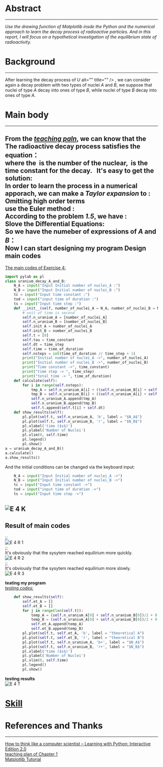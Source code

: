 # Abstract
-------
*Use the drawing function of Matplotlib insde the Python and the numerical approach to learn the decay process of radioactive particles. And in this report, I will focus on a hypothetical investigation of the equilibrium state of radioactivity.* 
# Background
--------
After learning the decay process of *U* alt="" title="" /> , we can consider again a decay problem with two types of nuclei *A* and *B*, we suppose that nuclei of type *A* decay into ones of type *B*, while nuclei of type *B* decay into ones of type *A*. 

# Main body
---------
From the [*teaching paln*](https://www.evernote.com/shard/s140/sh/d351f9a3-8076-4274-944b-7043e0ce8cf3/4f89e8630604ea23262f00b3ed11f8ad), we can know that the The radioactive decay process satisfies the equation：  
<img src="http://latex.codecogs.com/gif.latex?\frac{dN_{nuclear}}{dt}=-\frac{N_{nuclear}}{\tau}" alt="" title="" />   
where the <img src="http://latex.codecogs.com/gif.latex?N_{nuclear}" alt="" title="" /> is the **number of the nuclear**, <img src="http://latex.codecogs.com/gif.latex?\tau" alt="" title="" /> is the **time constant** for the decay.  
It's easy to get the solution:  
<img src="http://latex.codecogs.com/gif.latex?N_{nuclear}=N_{nuclear}(0)e^{-t/\tau}" alt="" title="" />   
In order to learn the process in a numerical apporach, we can make a *Taylor expansion* to <img src="http://latex.codecogs.com/gif.latex?N_{nuclear(t)}" alt="" title="" />:    
<img src="http://latex.codecogs.com/gif.latex?N_{nuclear}(t)=N_{nuclear}(0)+\frac{dN_{nuclerar}}{dt}t+\frac{1}{2}\frac{d^2N_{nucleaer}}{dt^2}+\cdots" alt="" title="" />  
Omitting high order terms  
<img src="http://latex.codecogs.com/gif.latex?N_{nuclear}(t){\approx}N_{nuclear}(0)+\frac{dN_{nuclear}}{dt}t" alt="" title="" />  
use the **Euler method** :  
<img src="http://latex.codecogs.com/gif.latex?N_{nuclear}(t+\Delta{t}){\approx}N_{nuclear}(t)-\frac{N_{nuclear}(t)}{\tau}\Delta{t}" alt="" title="" />  
According to the problem *1.5*, we have :  
<img src="http://latex.codecogs.com/gif.latex?\frac{dN_A}{dt}=\frac{N_B}{\tau}-\frac{N_A}{\tau}" alt="" title="" />  
<img src="http://latex.codecogs.com/gif.latex?\frac{dN_B}{dt}=\frac{N_A}{\tau}-\frac{N_B}{\tau}" alt="" title="" />   
Slove the Differential Equations:  
<img src="http://latex.codecogs.com/gif.latex?N_A(t)=\frac{1}{2}(N_{A0}+N_{B0})+\frac{1}{2}(N_{A0}-N_{B0})e^{\frac{-2t}{\tau}}" alt="" title="" />   
<img src="http://latex.codecogs.com/gif.latex?N_A(t)=\frac{1}{2}(N_{A0}+N_{B0})+\frac{1}{2}(N_{B0}-N_{A0})e^{\frac{-2t}{\tau}}" alt="" title="" />  
So we have the numeber of expressions of *A* and *B*：  
<img src="http://latex.codecogs.com/gif.latex?N_A(t+\Delta{t})=N_A(t)+[\frac{N_{A0}}{\tau}+\frac{N_{B0}}{\tau}-\frac{2N_A(t)}{\tau}]\Delta{t}" alt="" title="" />  
<img src="http://latex.codecogs.com/gif.latex?N_B(t+\Delta{t})=N_B(t)+[\frac{N_{A0}}{\tau}+\frac{N_{B0}}{\tau}-\frac{2N_B(t)}{\tau}]\Delta{t}" alt="" title="" />  
Now I can start designing my program
 **Design main codes**
 ------
[The main codes of Exercise 4:](https://github.com/MQdtc/computationalphysics_N2014301510099/blob/master/Codes/Exercise%204%20main.py)  
```python
import pylab as pl
class uranium_decay_A_and_B:
    N_A = input("Input Initial number of nuclei_A :")
    N_B = input("Input Initial number of nuclei_B :")
    tc = input("Input time constant :")
    tod = input("input time of duration :")
    ts = input("Input time step :")
    def __init__(self, number_of_nuclei_A = N_A, number_of_nuclei_B = N_B, time_constant = tc, time_of_duration = tod, time_step = ts):
        # unit of time is second
        self.n_uranium_A = [number_of_nuclei_A]
        self.n_uranium_B = [number_of_nuclei_B]
        self.init_A = number_of_nuclei_A
        self.init_B = number_of_nuclei_B
        self.t = [0]
        self.tau = time_constant
        self.dt = time_step
        self.time = time_of_duration
        self.nsteps = int(time_of_duration // time_step + 1)
        print("Initial number of nuclei_A ->", number_of_nuclei_A)
        print("Initial number of nuclei_B ->", number_of_nuclei_B)
        print("Time constant ->", time_constant)
        print("time step -> ", time_step)
        print("total time -> ", time_of_duration)
    def calculate(self):
        for i in range(self.nsteps):
            tmp_A = self.n_uranium_A[i] + ((self.n_uranium_B[i] + self.n_uranium_A[i]) / self.tau - 2 * self.n_uranium_A[i] / self.tau )* self.dt
            tmp_B = self.n_uranium_B[i] + ((self.n_uranium_A[i] + self.n_uranium_B[i]) / self.tau - 2 * self.n_uranium_B[i] / self.tau )* self.dt
            self.n_uranium_A.append(tmp_A)
            self.n_uranium_B.append(tmp_B)
            self.t.append(self.t[i] + self.dt) 
    def show_results(self):
        pl.plot(self.t, self.n_uranium_A, 'b', label = "$N_A$")
        pl.plot(self.t, self.n_uranium_B, 'r', label = "$N_B$")
        pl.xlabel('time ($s$)')
        pl.ylabel('Number of Nuclei')
        pl.xlim(0, self.time)
        pl.legend()
        pl.show()
a = uranium_decay_A_and_B()
a.calculate()
a.show_results()
```
And the initial conditions can be changed via the keyboard input:  
```python
    N_A = input("Input Initial number of nuclei_A ->")
    N_B = input("Input Initial number of nuclei_B ->")
    tc = input("Input time constant ->")
    tod = input("input time of duration ->")
    ts = input("Input time step ->")
```
 ![E 4 K](https://github.com/MQdtc/computationalphysics_N2014301510099/blob/master/Pictures/Exercise%204%20keyboard.PNG)
----------
**Result of main codes**
------
<img src="http://latex.codecogs.com/gif.latex?N_A=100" alt="" title="" />;<img src="http://latex.codecogs.com/gif.latex?N_B=0" alt="" title="" />;<img src="http://latex.codecogs.com/gif.latex?\tau=1(s)" alt="" title="" />   
![E 4 R 1](https://github.com/MQdtc/computationalphysics_N2014301510099/blob/master/Pictures/Exercise%204%20results%201.PNG)  
<img src="http://latex.codecogs.com/gif.latex?N_A=100" alt="" title="" />;<img src="http://latex.codecogs.com/gif.latex?N_B=0" alt="" title="" />;<img src="http://latex.codecogs.com/gif.latex?\tau=0.5(s)" alt="" title="" />  
It's obviously that the sysytem reached equilirium more quickly.  
![E 4 R 2](https://github.com/MQdtc/computationalphysics_N2014301510099/blob/master/Pictures/Exercise%204%20results%202.PNG)  
<img src="http://latex.codecogs.com/gif.latex?N_A=100" alt="" title="" />;<img src="http://latex.codecogs.com/gif.latex?N_B=0" alt="" title="" />;<img src="http://latex.codecogs.com/gif.latex?\tau=2(s)" alt="" title="" />  
It's obviously that the sysytem reached equilirium more slowly.  
![E 4 R 3](https://github.com/MQdtc/computationalphysics_N2014301510099/blob/master/Pictures/Exercise%204%20results%203.PNG)




**teating my program**  
[*testing codes:*](https://github.com/MQdtc/computationalphysics_N2014301510099/blob/master/Codes/Exercise%204%20%20test.py)  
```python
    def show_results(self):
        self.et_A = []
        self.et_B = []
        for j in range(len(self.t)):
            temp_A = (self.n_uranium_A[0] + self.n_uranium_B[0])/2 + 0.5 * (self.n_uranium_A[0] - self.n_uranium_B[0]) * np.exp(-2 * self.t[j] / self.tau)
            temp_B = (self.n_uranium_A[0] + self.n_uranium_B[0])/2 + 0.5 * (self.n_uranium_B[0] - self.n_uranium_A[0]) * np.exp(-2 * self.t[j] / self.tau)
            self.et_A.append(temp_A)
            self.et_B.append(temp_B)
        pl.plot(self.t, self.et_A, 'b', label = "theoretical A")
        pl.plot(self.t, self.et_B, 'r', label = "theoretical B")
        pl.plot(self.t, self.n_uranium_A, 'b+', label = "$N_A$")
        pl.plot(self.t, self.n_uranium_B, 'r+', label = "$N_B$")
        pl.xlabel('time ($s$)')
        pl.ylabel('Number of Nuclei')
        pl.xlim(0, self.time)
        pl.legend()
        pl.show()
```  
 **testing results**    
![E 4 T](https://github.com/MQdtc/computationalphysics_N2014301510099/blob/master/Pictures/Exercise%204%20testing.PNG)

# [Skill](https://github.com/MQdtc/computationalphysics_N2014301510099/blob/master/Skill/LaTeX.md)

# References and Thanks
------
[How to think like a computer scientist – Learning with Python: Interactive Edition 2.0](http://interactivepython.org/runestone/static/thinkcspy/index.html)  
[teaching plan of Chapter 1](https://www.evernote.com/shard/s140/sh/d351f9a3-8076-4274-944b-7043e0ce8cf3/4f89e8630604ea23262f00b3ed11f8ad)  
[Matplotlib Tutorial](https://www.evernote.com/shard/s140/sh/d13e46ed-7170-4c8f-8792-48cc84d67473/a24cb1d43b9a6504626d97ac279078c0)



